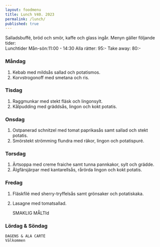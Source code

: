 ```yaml
---
layout: foodmenu
title: Lunch V40. 2023
permalink: /lunch/
published: true
---
```

Salladsbuffé, bröd och smör, kaffe och glass ingår.
Menyn gäller följande tider:  
Lunchtider  Mån-sön:11:00 - 14:30
Alla rätter: 95:- Take away: 80:-
                                
### Måndag

1. Kebab med mildsås sallad och potatismos.
2. Korvstrogonoff med smetana och ris.

### Tisdag
1. Raggmunkar med stekt fläsk och lingonsylt.
2. Kålpudding med gräddsås, lingon och kokt potatis.

### Onsdag
1. Ostpanerad schnitzel med tomat paprikasås samt sallad och stekt potatis.
2. Smörstekt strömming flundra med räkor, lingon och potatispuré.

### Torsdag
1. Ärtsoppa med creme fraiche samt tunna pannkakor, sylt och grädde. 
2. Älgfärsjärpar med kantarellsås, rårörda lingon och kokt potatis.

### Fredag  
1. Fläskfilé med sherry-tryffelsås samt grönsaker och potatiskaka.
2. Lasagne med tomatsallad. 
 

     SMAKLIG MÅLTId
  
  ### Lördag & Söndag 
    DAGENS & ALA CARTÈ
    Välkommen
    
       
    

   
    
   
     
